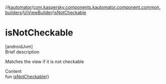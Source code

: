 //[kautomator](../../index.md)/[com.kaspersky.components.kautomator.component.common.builders](../index.md)/[UiViewBuilder](index.md)/[isNotCheckable](is-not-checkable.md)



# isNotCheckable  
[androidJvm]  
Brief description  


Matches the view if it is not checkable

  
Content  
fun [isNotCheckable](is-not-checkable.md)()  



